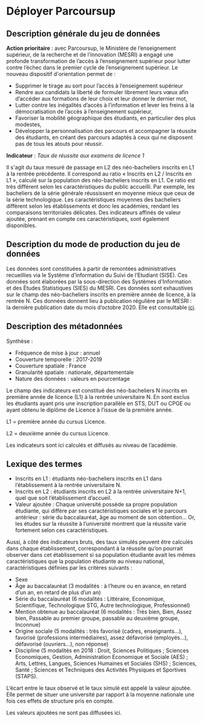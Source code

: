 # Déployer Parcoursup 
## Description générale du jeu de données 
**Action prioritaire** : avec Parcoursup, le Ministère de l’enseignement supérieur, de la recherche et de l’innovation (MESRI) a engagé une profonde transformation de l’accès à l’enseignement supérieur pour lutter contre l’échec dans le premier cycle de l’enseignement supérieur. Le nouveau dispositif d'orientation permet de :
-	Supprimer le tirage au sort pour l’accès à l’enseignement supérieur 
-	Rendre aux candidats la liberté de formuler librement leurs vœux afin d’accéder aux formations de leur choix et leur donner le dernier mot, 
-	Lutter contre les inégalités d’accès à l’information et lever les freins à la démocratisation de l’accès à l’enseignement supérieur,
-	Favoriser la mobilité géographique des étudiants, en particulier des plus modestes,
-	Développer la personnalisation des parcours et accompagner la réussite des étudiants, en créant des parcours adaptés à ceux qui ne disposent pas de tous les atouts pour réussir.

**Indicateur** : *Taux de réussite aux examens de licence 1*

Il s'agit du taux mesuré de passage en L2 des néo-bacheliers inscrits en L1 à la rentrée précédente. Il correspond au ratio « Inscrits en L2 / Inscrits en L1 », calculé sur la population des néo-bacheliers inscrits en L1.
Ce ratio est très différent selon les caractéristiques du public accueilli. Par exemple, les bacheliers de la série générale réussissent en moyenne mieux que ceux de la série technologique. Les caractéristiques moyennes des bacheliers diffèrent selon les établissements et donc les académies, rendant les comparaisons territoriales délicates. Des indicateurs affinés de valeur ajoutée, prenant en compte ces caractéristiques, sont également disponibles.

## Description du mode de production du jeu de données 
Les données sont constituées à partir de remontées administratives recueillies via le Système d’information du Suivi de l’Etudiant (SISE). Ces données sont élaborées par la sous-direction des Systèmes d'Information et des Études Statistiques (SIES) du MESRI. 
Ces données sont exhaustives sur le champ des néo-bacheliers inscrits en première année de licence, à la rentrée N.
Ces données donnent lieu à publication régulière par le MESRI : la dernière publication date du mois d’octobre 2020. Elle est consultable [ici](https://www.enseignementsup-recherche.gouv.fr/cid154937/reussite-et-assiduite-en-premiere-annee-de-licence-impact-de-la-loi-ore-nouveaux-indicateurs.html).

## Description des métadonnées 
Synthèse : 
-	Fréquence de mise à jour : annuel
-	Couverture temporelle : 2017-2019
-	Couverture spatiale : France 
-	Granularité spatiale : nationale, départementale
-	Nature des données : valeurs en pourcentage

Le champ des indicateurs est constitué des néo-bacheliers N inscrits en première année de licence (L1) à la rentrée universitaire N. En sont exclus les étudiants ayant pris une inscription parallèle en STS, DUT ou CPGE ou ayant obtenu le diplôme de Licence à l’issue de la première année.

L1 = première année du cursus Licence.

L2 = deuxième année du cursus Licence.

Les indicateurs sont ici calculés et diffusés au niveau de l’académie. 

## Lexique des termes 
- Inscrits en L1 : étudiants néo-bacheliers inscrits en L1 dans l’établissement à la rentrée universitaire N.
- Inscrits en L2 : étudiants inscrits en L2 à la rentrée universitaire N+1, quel que soit l’établissement d’accueil.
- Valeur ajoutée :
Chaque université possède sa propre population étudiante, qui diffère par ses caractéristiques sociales et le parcours antérieur : série du baccalauréat, âge au moment de son obtention... Or, les études sur la réussite à l’université montrent que la réussite varie fortement selon ces caractéristiques.

Aussi, à côté des indicateurs bruts, des taux simulés peuvent être calculés dans chaque établissement, correspondant à la réussite qu’on pourrait observer dans cet établissement si sa population étudiante avait les mêmes caractéristiques que la population étudiante au niveau national, caractéristiques définies par les critères suivants :
-	Sexe
-	Âge au baccalauréat (3 modalités : à l’heure ou en avance, en retard d’un an, en retard de plus d’un an)
-	Série du baccalauréat (6 modalités : Littéraire, Economique, Scientifique, Technologique STG, Autre technologique, Professionnel)
-	Mention obtenue au baccalauréat (6 modalités : Très bien, Bien, Assez bien, Passable au premier groupe, passable au deuxième groupe, Inconnue)
-	Origine sociale (5 modalités : très favorisé (cadres, enseignants…), favorisé (professions intermédiaires), assez défavorisé (employés…), défavorisé (ouvriers…), non réponse)
-	Discipline (5 modalités en 2018 : Droit, Sciences Politiques ; Sciences Economiques, Gestion, Administration Economique et Sociale (AES) ; Arts, Lettres, Langues, Sciences Humaines et Sociales (SHS) ; Sciences, Santé ; Sciences et Techniques des Activités Physiques et Sportives (STAPS).

L’écart entre le taux observé et le taux simulé est appelé la valeur ajoutée. Elle permet de situer une université par rapport à la moyenne nationale une fois ces effets de structure pris en compte.

Les valeurs ajoutées ne sont pas diffusées ici.
